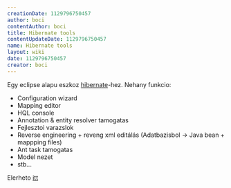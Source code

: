 ```yaml
---
creationDate: 1129796750457 
author: boci 
contentAuthor: boci 
title: Hibernate tools 
contentUpdateDate: 1129796750457 
name: Hibernate tools 
layout: wiki 
date: 1129796750457 
creator: boci 
---
```

Egy eclipse alapu eszkoz [hibernate](Hibernate.html)-hez.
Nehany funkcio:

*   Configuration wizard
*   Mapping editor
*   HQL console
*   Annotation & entity resolver tamogatas
*   Fejlesztoi varazslok 
*   Reverse engineering + reveng xml editálás (Adatbazisbol -> Java bean + mappping files)
*   Ant task tamogatas
*   Model nezet
*   stb...



Elerheto [itt](http://www.hibernate.org/255.html)

